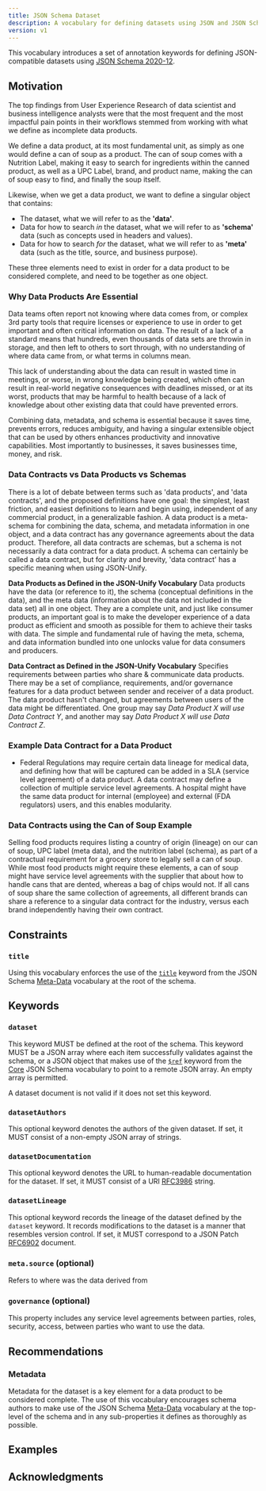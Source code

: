 ```yaml
---
title: JSON Schema Dataset
description: A vocabulary for defining datasets using JSON and JSON Schema
version: v1
---
```


This vocabulary introduces a set of annotation keywords for defining
JSON-compatible datasets using [JSON Schema 2020-12][json-schema-2020-12].

Motivation
----------

The top findings from User Experience Research of data scientist and business intelligence analysts were that the most frequent and the most impactful pain points in their workflows stemmed from working with what we define as incomplete data products.

We define a data product, at its most fundamental unit, as simply as one would define a can of soup as a product. The can of soup comes with a Nutrition Label, making it easy to search for ingredients within the canned product, as well as a UPC Label, brand, and product name, making the can of soup easy to find, and finally the soup itself.

Likewise, when we get a data product, we want to define a singular object that contains:

- The dataset, what we will refer to as the **'data'**.
- Data for how to search <i>in</i> the dataset, what we will refer to as **'schema'** data (such as concepts used in headers and values).
- Data for how to search <i>for</i> the dataset, what we will refer to as **'meta'** data (such as the title, source, and business purpose).

These three elements need to exist in order for a data product to be considered complete, and need to be together as one object.

### Why Data Products Are Essential

Data teams often report not knowing where data comes from, or complex 3rd party tools that require licenses or experience to use in order to get important and often critical information on data. The result of a lack of a standard means that hundreds, even thousands of data sets are throwin in storage, and then left to others to sort through, with no understanding of where data came from, or what terms in columns mean.

This lack of understanding about the data can result in wasted time in meetings, or worse, in wrong knowledge being created, which often can result in real-world negative consequences with deadlines missed, or at its worst, products that may be harmful to health because of a lack of knowledge about other existing data that could have prevented errors.

Combining data, metadata, and schema is essential because it saves time, prevents errors, reduces ambiguity, and having a singular extensible object that can be used by others enhances productivity and innovative capabilities. Most importantly to businesses, it saves businesses time, money, and risk.

### Data Contracts vs Data Products vs Schemas

There is a lot of debate between terms such as 'data products', and 'data contracts', and the proposed definitions have one goal: the simplest, least friction, and easiest definitions to learn and begin using, independent of any commercial product, in a generalizable fashion. A data product is a meta-schema for combining the data, schema, and metadata information in one object, and a data contract has any governance agreements about the data product. Therefore, all data contracts are schemas, but a schema is not necessarily a data contract for a data product. A schema can certainly be called a data contract, but for clarity and brevity, 'data contract' has a specific meaning when using JSON-Unify.

**Data Products as Defined in the JSON-Unify Vocabulary** 
Data products have the data (or reference to it), the schema (conceptual definitions in the data), and the meta data (information about the data not included in the data set) all in one object. They are a complete unit, and just like consumer products, an important goal is to make the developer experience of a data product as efficient and smooth as possible for them to achieve their tasks with data. The simple and fundamental rule of having the meta, schema, and data information bundled into one unlocks value for data consumers and producers.

**Data Contract as Defined in the JSON-Unify Vocabulary** 
Specifies requirements between parties who share & communicate data products. There may be a set of compliance, requirements, and/or governance features for a data product between sender and receiver of a data product. The data product hasn't changed, but agreements between users of the data might be differentiated. One group may say *Data Product X will use Data Contract Y*, and another may say *Data Product X will use Data Contract Z*.

### Example Data Contract for a Data Product
- Federal Regulations may require certain data lineage for medical data, and defining how that will be captured can be added in a SLA (service level agreement) of a data product. A data contract may define a collection of multiple service level agreements. A hospital might have the same data product for internal (employee) and external (FDA regulators) users, and this enables modularity.

### Data Contracts using the Can of Soup Example
Selling food products requires listing a country of origin (lineage) on our can of soup, UPC label (meta data), and the nutrition label (schema), as part of a contractual requirement for a grocery store to legally sell a can of soup. While most food products might require these elements, a can of soup might have service level agreements with the supplier that about how to handle cans that are dented, whereas a bag of chips would not. If all cans of soup share the same collection of agreements, all different brands can share a reference to a singular data contract for the industry, versus each brand independently having their own contract.


Constraints
-----------

### `title`

Using this vocabulary enforces the use of the
[`title`][json-schema-2020-12-title] keyword from the JSON Schema
[Meta-Data][json-schema-2020-12-meta-data] vocabulary at the root of the
schema.

Keywords
--------

### `dataset`

This keyword MUST be defined at the root of the schema. This keyword MUST be a
JSON array where each item successfully validates against the schema, or a JSON
object that makes use of the [`$ref`][json-schema-2020-12-ref] keyword from the
[Core][json-schema-2020-12-core] JSON Schema vocabulary to point to a remote
JSON array. An empty array is permitted.

A dataset document is not valid if it does not set this keyword.

### `datasetAuthors`

This optional keyword denotes the authors of the given dataset. If set, it MUST
consist of a non-empty JSON array of strings.

### `datasetDocumentation`

This optional keyword denotes the URL to human-readable documentation for the
dataset. If set, it MUST consist of a URI [RFC3986][RFC3986] string.

### `datasetLineage`

This optional keyword records the lineage of the dataset defined by the
`dataset` keyword. It records modifications to the dataset is a manner that
resembles version control.  If set, it MUST correspond to a JSON Patch
[RFC6902][RFC6902] document.

### `meta.source` (optional)
Refers to where was the data derived from

### `governance` (optional)
This property includes any service level agreements between parties, roles, security, access, between parties who want to use the data.

Recommendations
---------------

### Metadata

Metadata for the dataset is a key element for a data product to be considered
complete. The use of this vocabulary encourages schema authors to make use of
the JSON Schema [Meta-Data][json-schema-2020-12-meta-data] vocabulary at the
top-level of the schema and in any sub-properties it defines as thoroughly as
possible.

Examples
--------

Acknowledgments
---------------

[json-schema-2020-12]: https://json-schema.org/draft/2020-12/json-schema-core.html
[json-schema-2020-12-core]: https://json-schema.org/draft/2020-12/json-schema-core.html#name-the-json-schema-core-vocabu
[json-schema-2020-12-meta-data]: https://json-schema.org/draft/2020-12/json-schema-validation.html#name-a-vocabulary-for-basic-meta
[json-schema-2020-12-ref]: https://json-schema.org/draft/2020-12/json-schema-core.html#ref
[json-schema-2020-12-title]: https://json-schema.org/draft/2020-12/json-schema-validation.html#name-title-and-description
[RFC3986]: https://www.rfc-editor.org/rfc/rfc3986
[RFC6902]: https://www.rfc-editor.org/rfc/rfc6902

